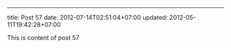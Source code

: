 ---
title: Post 57
date: 2012-07-14T02:51:04+07:00
updated: 2012-05-11T19:42:28+07:00

This is content of post 57